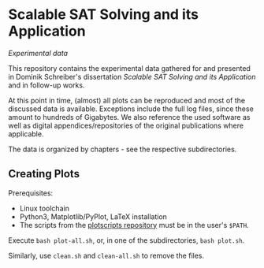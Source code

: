 # Scalable SAT Solving and its Application 

_Experimental data_

This repository contains the experimental data gathered for and presented in Dominik Schreiber's dissertation _Scalable SAT Solving and its Application_ and in follow-up works.

At this point in time, (almost) all plots can be reproduced and most of the discussed data is available. Exceptions include the full log files, since these amount to hundreds of Gigabytes. We also reference the used software as well as digital appendices/repositories of the original publications where applicable. 

The data is organized by chapters - see the respective subdirectories.

## Creating Plots

Prerequisites:

* Linux toolchain
* Python3, Matplotlib/PyPlot, LaTeX installation
* The scripts from the [plotscripts repository](https://github.com/domschrei/plotscripts/tree/e5e980e300cc68dedbdd40b1b6b33bb998ff7fcd) must be in the user's `$PATH`.

Execute `bash plot-all.sh`, or, in one of the subdirectories, `bash plot.sh`.

Similarly, use `clean.sh` and `clean-all.sh` to remove the files.
